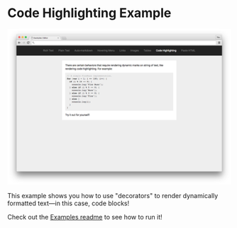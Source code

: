 
# Code Highlighting Example

![](../../docs/images/code-highlighting-example.png)

This example shows you how to use "decorators" to render dynamically formatted text—in this case, code blocks!

Check out the [Examples readme](..) to see how to run it!
